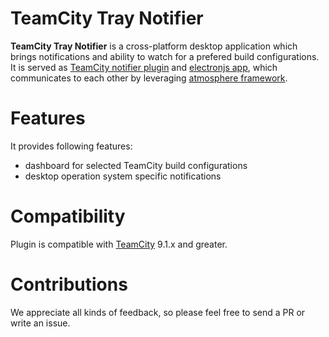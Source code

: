 # TeamCity Tray Notifier

**TeamCity Tray Notifier** is a cross-platform desktop application which brings notifications and ability to watch for a prefered build configurations. It is served as [TeamCity notifier plugin](https://confluence.jetbrains.com/display/TCDL/Custom+Notifier) and [electronjs app](https://github.com/electron/electron), which communicates to each other by leveraging [atmosphere framework](https://github.com/Atmosphere/atmosphere).

# Features

It provides following features:
* dashboard for selected TeamCity build configurations
* desktop operation system specific notifications
 
# Compatibility

Plugin is compatible with [TeamCity](https://www.jetbrains.com/teamcity/download/) 9.1.x and greater.

# Contributions

We appreciate all kinds of feedback, so please feel free to send a PR or write an issue.

